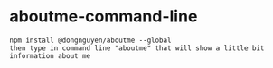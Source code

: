# aboutme-command-line

```
npm install @dongnguyen/aboutme --global
then type in command line "aboutme" that will show a little bit information about me 
```
